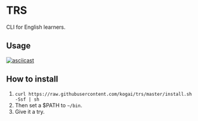 # TRS

CLI for English learners.

## Usage

[![asciicast](https://asciinema.org/a/Kb2wPXEYMpFKfv08LajsjS38E.png)](https://asciinema.org/a/Kb2wPXEYMpFKfv08LajsjS38E)

## How to install

1.  `curl https://raw.githubusercontent.com/kogai/trs/master/install.sh -Ssf | sh`
1.  Then set a $PATH to `~/bin`.
1.  Give it a try.
